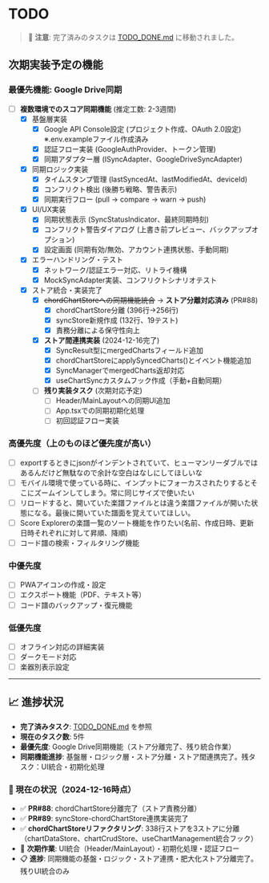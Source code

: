 # TODO

> 📝 **注意**: 完了済みのタスクは [TODO_DONE.md](./TODO_DONE.md) に移動されました。

## 次期実装予定の機能

### 最優先機能: Google Drive同期
- [ ] **複数環境でのスコア同期機能** (推定工数: 2-3週間)
  - [x] 基盤層実装
    - [x] Google API Console設定 (プロジェクト作成、OAuth 2.0設定) ※.env.exampleファイル作成済み
    - [x] 認証フロー実装 (GoogleAuthProvider、トークン管理)
    - [x] 同期アダプター層 (ISyncAdapter、GoogleDriveSyncAdapter)
  - [x] 同期ロジック実装
    - [x] タイムスタンプ管理 (lastSyncedAt、lastModifiedAt、deviceId)
    - [x] コンフリクト検出 (後勝ち戦略、警告表示)
    - [x] 同期実行フロー (pull → compare → warn → push)
  - [x] UI/UX実装
    - [x] 同期状態表示 (SyncStatusIndicator、最終同期時刻)
    - [x] コンフリクト警告ダイアログ (上書き前プレビュー、バックアップオプション)
    - [x] 設定画面 (同期有効/無効、アカウント連携状態、手動同期)
  - [x] エラーハンドリング・テスト
    - [x] ネットワーク/認証エラー対応、リトライ機構
    - [x] MockSyncAdapter実装、コンフリクトシナリオテスト
  - [x] ストア統合・実装完了
    - [x] ~~chordChartStoreへの同期機能統合~~ → **ストア分離対応済み** (PR#88)
      - [x] chordChartStore分離 (396行→256行)
      - [x] syncStore新規作成 (132行、19テスト)
      - [x] 責務分離による保守性向上
    - [x] **ストア間連携実装** (2024-12-16完了)
      - [x] SyncResult型にmergedChartsフィールド追加
      - [x] chordChartStoreにapplySyncedCharts()とイベント機能追加
      - [x] SyncManagerでmergedCharts返却対応
      - [x] useChartSyncカスタムフック作成（手動+自動同期）
    - [ ] **残り実装タスク** (次期対応予定)
      - [ ] Header/MainLayoutへの同期UI追加  
      - [ ] App.tsxでの同期初期化処理
      - [ ] 初回認証フロー実装

### 高優先度（上のものほど優先度が高い）
- [ ] exportするときにjsonがインデントされていて、ヒューマンリーダブルではあるんだけど無駄なので余計な空白はなしにしてほしいな
- [ ] モバイル環境で使っている時に、インプットにフォーカスされたりするとそこにズームインしてしまう。常に同じサイズで使いたい
- [ ] リロードすると、開いていた楽譜ファイルとは違う楽譜ファイルが開いた状態になる。最後に開いていた譜面を覚えていてほしい。
- [ ] Score Explorerの楽譜一覧のソート機能を作りたい(名前、作成日時、更新日時それぞれに対して昇順、降順)
- [ ] コード譜の検索・フィルタリング機能

### 中優先度
- [ ] PWAアイコンの作成・設定
- [ ] エクスポート機能（PDF、テキスト等）
- [ ] コード譜のバックアップ・復元機能

### 低優先度
- [ ] オフライン対応の詳細実装
- [ ] ダークモード対応
- [ ] 楽器別表示設定

---

## 📈 進捗状況

- **完了済みタスク**: [TODO_DONE.md](./TODO_DONE.md) を参照
- **現在のタスク数**: 5件
- **最優先度**: Google Drive同期機能（ストア分離完了、残り統合作業）
- **同期機能進捗**: 基盤層・ロジック層・ストア分離・ストア間連携完了。残タスク：UI統合・初期化処理

### 🎯 現在の状況（2024-12-16時点）
- ✅ **PR#88**: chordChartStore分離完了（ストア責務分離）
- ✅ **PR#89**: syncStore-chordChartStore連携実装完了
- ✅ **chordChartStoreリファクタリング**: 338行ストアを3ストアに分離（chartDataStore、chartCrudStore、useChartManagement統合フック）
- 🔄 **次期作業**: UI統合（Header/MainLayout）・初期化処理・認証フロー
- 📋 **進捗**: 同期機能の基盤・ロジック・ストア連携・肥大化ストア分離完了。残りUI統合のみ